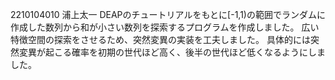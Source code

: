 2210104010 浦上太一 
DEAPのチュートリアルをもとに\[-1,1\)の範囲でランダムに作成した数列から和が小さい数列を探索するプログラムを作成しました。
広い特徴空間の探索をさせるため、突然変異の実装を工夫しました。
具体的には突然変異が起こる確率を初期の世代ほど高く、後半の世代ほど低くなるようにしました。
